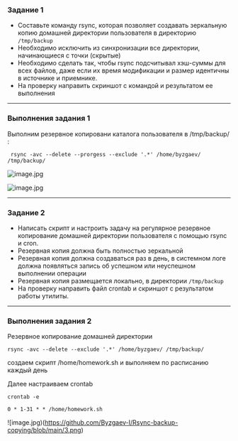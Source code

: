 ### Задание 1
- Составьте команду rsync, которая позволяет создавать зеркальную копию домашней директории пользователя в директорию `/tmp/backup`
- Необходимо исключить из синхронизации все директории, начинающиеся с точки (скрытые)
- Необходимо сделать так, чтобы rsync подсчитывал хэш-суммы для всех файлов, даже если их время модификации и размер идентичны в источнике и приемнике.
- На проверку направить скриншот с командой и результатом ее выполнения

----

### Выполнения задания 1

Выполним резервное копировани каталога пользователя в /tmp/backup/ :

```
 rsync -avc --delete --prorgess --exclude '.*' /home/byzgaev/ /tmp/backup/

```

![image.jpg](https://github.com/Byzgaev-I/Rsync-backup-copying/blob/main/1.png)

![image.jpg](https://github.com/Byzgaev-I/Rsync-backup-copying/blob/main/2.png)


----

### Задание 2
- Написать скрипт и настроить задачу на регулярное резервное копирование домашней директории пользователя с помощью rsync и cron.
- Резервная копия должна быть полностью зеркальной
- Резервная копия должна создаваться раз в день, в системном логе должна появляться запись об успешном или неуспешном выполнении операции
- Резервная копия размещается локально, в директории `/tmp/backup`
- На проверку направить файл crontab и скриншот с результатом работы утилиты.

----

### Выполнения задания 2


Резервное копирование домашней директории 

```
rsync -avc --delete --exclude '.*' /home/byzgaev/ /tmp/backup/

```

создаем скрипт /home/homework.sh и выполняем по расписанию каждый день

Далее настраиваем crontab

```
crontab -e

0 * 1-31 * * /home/homework.sh

```
![image.jpg)(https://github.com/Byzgaev-I/Rsync-backup-copying/blob/main/3.png)


















